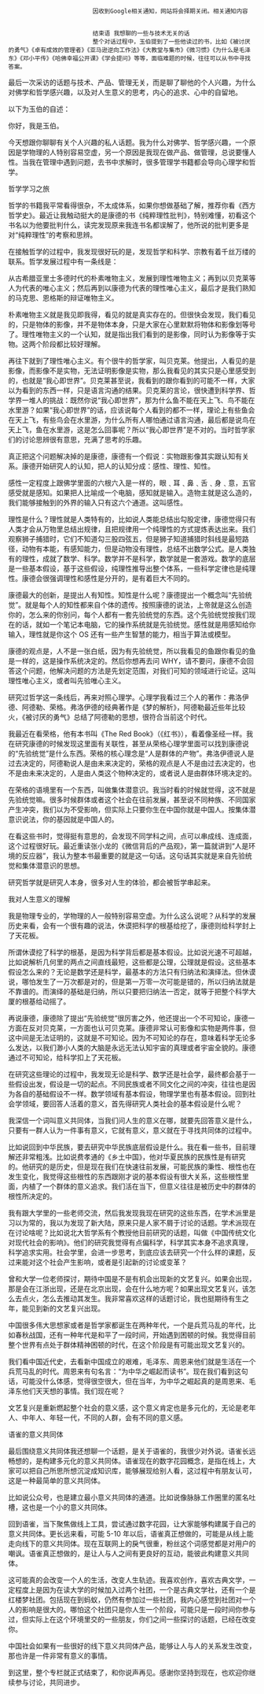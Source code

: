 
                            
                            因收到Google相关通知，网站将会择期关闭。相关通知内容
                            
                            
                            结束语 我想聊的一些与技术无关的话
                            整个对话过程中，玉伯提到了一些他读过的书，比如《被讨厌的勇气》《卓有成效的管理者》《亚马逊逆向工作法》《大教堂与集市》《微习惯》《为什么是毛泽东》《邓小平传》《哈佛幸福公开课》《学会提问》等等，面临难题的时候，往往可以从书中寻找答案。

最后一次采访的话题与技术、产品、管理无关，而是聊了聊他的个人兴趣，为什么对佛学和哲学感兴趣，以及对人生意义的思考，内心的追求、心中的自留地。

以下为玉伯的自述：

你好，我是玉伯。

今天想跟你聊聊有关个人兴趣的私人话题。我为什么对佛学、哲学感兴趣，一个原因是学物理的人特别容易空虚，另一个原因是我现在做产品、做管理，总说要懂人性。当我在管理中遇到问题，去书中求解时，很多管理学书籍都会导向心理学和哲学。

哲学学习之旅

哲学的书籍我平常看得很杂，不太成体系，如果你想做基础了解，推荐你看《西方哲学史》。最近让我触动挺大的是康德的书《纯粹理性批判》，特别难懂，初看这个书名以为他要批判什么，读完发现原来我连书名都误解了，他所说的批判更多是对“纯粹理性”的考察和思辨。

在接触哲学的过程中，我发现很好玩的是，发现哲学和科学、宗教有着千丝万缕的联系。哲学发展过程中有一条线是：


从古希腊亚里士多德时代的朴素唯物主义，发展到理性唯物主义；再到以贝克莱等人为代表的唯心主义；然后再到以康德为代表的理性唯心主义，最后才是我们熟知的马克思、恩格斯的辩证唯物主义。


朴素唯物主义就是我见即我得，看见的就是真实存在的。但很快会发现，我们看见的，只是物体的影像，并不是物体本身，只是大家在心里默默将物体和影像划等号了。理性唯物主义的一个认知，就是指出我们看到的是影像，同时认为影像等于实物。这两个阶段都比较好理解。

再往下就到了理性唯心主义。有个很牛的哲学家，叫贝克莱。他提出，人看见的是影像，而影像不是实物，无法证明影像是实物，那么我看见的其实只是心里感受到的，也就是“我心即世界”。贝克莱甚至说，我看到的跟你看到的可能不一样，大家以为看到的东西一样，只是语言沟通的结果。贝克莱的言论，很快遭到科学界、哲学界一堆人的挑战：既然你说“我心即世界”，那为什么鱼不能在天上飞、鸟不能在水里游？如果“我心即世界”的话，应该说每个人看到的都不一样，理论上有些鱼会在天上飞，有些鸟会在水里游，为什么所有人哪怕通过语言沟通，最后都是说鸟在天上飞，鱼在水里游，这是怎么回事呢？所以“我心即世界”是不对的。当时哲学家们的讨论思辨很有意思，充满了思考的乐趣。

真正把这个问题解决掉的是康德，康德有一个假说：实物跟影像其实跟认知有关系。康德开始研究人的认知，把人的认知分成：感性、理性、知性。

感性一定程度上跟佛学里面的六根六入是一样的，眼﹑耳﹑鼻﹑舌﹑身﹑意，五官感受就是感知。如果把人比喻成一个电脑，感知就是输入。造物主就是这么造的，我们能够接触到的外界的输入只有这六个通道。这叫感性。

理性是什么？理性就是人类特有的，比如说人类能总结出勾股定律，康德觉得只有人类才会从万物里总结出规律，且把规律用一个纯理性的方式提炼表达出来。我们观察狮子捕猎时，它们不知道勾三股四弦五，但是狮子知道捕猎时斜线是最短路径，动物有本能，有感知能力，但是动物没有理性，总结不出数学公式。是人类独有的理性，成就了数学、科学。数学并不是科学，数学就是一套游戏。数学的底层是一些基本假设，基于这些假设，纯理性推导出整个体系，一些科学定律也是纯理性。康德会很强调理性和感性是分开的，是有着巨大不同的。

康德最大的创新，是提出人有知性。知性是什么呢？康德提出一个概念叫“先验统觉”。就是每个人的知性都来自个体的遗传。按照康德的说法，上帝就是这么创造你的，怎么来的你别问，每个人都有一套先验统觉的东西。这个先验统觉按我们现在的话，就如一个笔记本电脑，它的操作系统就是先验统觉。感性就是用感知给你输入，理性就是你这个 OS 还有一些产生智慧的能力，相当于算法或模型。

康德的观点是，人不是一张白纸，因为有先验统觉，所以我看见的鱼跟你看见的鱼是一样的，这是操作系统决定的。然后你想再去问 WHY，请不要问，康德不会回答这个问题，他解决问题的方法是先划定范围，对我们可知的领域进行论证。这叫理性唯心主义，或者叫先验唯心主义。

研究过哲学这一条线后，再来对照心理学。心理学我看过三个人的著作：弗洛伊德、阿德勒、荣格。弗洛伊德的经典著作是《梦的解析》，阿德勒最近些年比较火，《被讨厌的勇气》总结了阿德勒的思想，很符合当前这个时代。

我最近在看荣格，他有本书叫《The Red Book》（《红书》），看着像圣经一样。我在研究康德的时候发现这里面有关联性，甚至从荣格心理学里面可以找到康德说的“先验统觉”是什么东西。荣格的核心理念是“人是群体的产物”。弗洛伊德说人是过去决定的，阿德勒说人是由未来决定的，荣格的观点是人不是由过去决定的，也不是由未来决定的，人是由人类这个物种决定的，或者说人是由群体环境决定的。

在荣格的语境里有一个东西，叫做集体潜意识。我当时看的时候就觉得，这不就是先验统觉嘛。很多时候群体或者这个社会在往前发展，甚至说不同种族、不同国家产生冲突，我们以为不受影响，但实际上只要你生在中国你就是中国人。按集体潜意识说法，你的基因就是中国人的。

在看这些书时，觉得挺有意思的，会发现不同学科之间，点可以串成线、连成面，这个过程很好玩。最近重读张小龙的《微信背后的产品观》，第一篇就讲到“人是环境的反应器”，我认为整本书最重要的就是这一句话。这句话其实就是来自先验统觉和集体潜意识的思想。

研究哲学就是研究人本身，很多对人生的体验，都会被哲学串起来。

我对人生意义的理解

我是物理专业的，学物理的人一般特别容易空虚。为什么这么说呢？从科学的发展历史来看，会有一个很有趣的说法，休谟把科学的根基给挖了，康德则给科学封上了天花板。

所谓休谟挖了科学的根基，是因为科学背后都是基本假设。比如说光速不可超越，比如说解析几何里的两点之间直线最短，这些都是公理，公理就是假设。这些基本假设怎么来的？无论是数学还是科学，最基本的方法只有归纳法和演绎法。但休谟说，哪怕发生了一万次都是对的，但是第一万零一次可能是错的，所以归纳法就是不靠谱的。而演绎的基础是归纳，所以只要把归纳法一否定，就等于把整个科学大厦的根基给动摇了。

再说康德，康德除了提出“先验统觉”很厉害之外，他还提出一个不可知论，康德一方面在反对贝克莱，一方面也认可贝克莱。康德非常认可影像和实物是两件事，但这中间是无法证明的，这就是不可知论。因为不可知论的存在，意味着科学无论多么发达，以我们渺小人类的大脑是永远无法认知宇宙的真理或者宇宙全貌的。康德通过不可知论，给科学扣上了天花板。

在研究这些理论的过程中，我发现无论是科学、数学还是社会学，最终都会基于一些假设出发，假设是一切的起点。不同民族或者不同文化之间的冲突，往往也是因为各自的基础假设不一样。数学领域有基本假设，物理学里也有基本假设。回到社会学领域，要回答人活着的意义，首先得研究人类社会的基本假设是什么呢？

我深信一个词叫意义共同体，当我们问人生的意义在哪，就要先回答意义是什么，只要有一群人认为一件事有意义，它就有意义，意义就在于寻找共同体的过程中。

比如说回到中华民族，要去研究中华民族底层假设是什么。我在看一些书，目前理解还非常粗浅。比如说费孝通的《乡土中国》，他对华夏民族的民族性是有研究的。他研究的是历史，但是现在我们在快速往前发展，可能民族的秉性、根性也在发生变化，我觉得这些根性的东西跟刚才说的基本假设有很大关系，这些根性里面，内植了一个群体的意义追求。我们活在当下，但意义往往是被历史中的群体的根性所决定的。

我有跟大学里的一些老师交流，然后我发现我现在研究的这些东西，在学术派里是习以为常的，我以为发现了新大陆，原来只是人家不屑于讨论的话题。学术派现在在讨论啥呢？比如说北大哲学系有个教授他目前研究的话题，叫做《中国传统文化对现代社会的影响》。他们的研究我觉得有点偏科学，科学其实本身不追求真理，科学追求实用。社会学里，会进一步思考，到底应该去研究一个什么样的课题，反过来能对这个社会产生影响，或者是引起新的讨论或变革？

曾和大学一位老师探讨，期待中国是不是有机会出现新的文艺复兴。如果会出现，那是会在江浙出现，还是在北京出现，会在什么地方呢？如果出现文艺复兴，该怎么去点火，怎么去推动其发生。我非常喜欢这样的话题讨论，我也挺期待有生之年，能见到新的文艺复兴出现。

中国很多伟大思想家或者是哲学家都诞生在两种年代，一个是兵荒马乱的年代，比如春秋战国，还有一种年代是和平了一段时间，开始遇到困顿的时候。我觉得目前整个世界有点处于群体精神困顿的时代，在这个阶段是有可能出现文艺复兴的。

我们看中国近代史，去看新中国成立的艰难，毛泽东、周恩来他们就是生活在一个兵荒马乱的时代。周恩来有句名言：“为中华之崛起而读书”。现在我们看到这句话，可能没什么体感，觉得很空很大，但在当年，为中华之崛起真的是周恩来、毛泽东他们天天想的事情。我们现在呢？

文艺复兴是重新燃起整个社会的意义感，这个意义肯定也是多元化的，无论是老年人、中年人、年轻一代，不同的人群，会有不同的意义感。

语雀的意义共同体

最后围绕意义共同体我还想聊一个话题，是关于语雀的，我很少对外说。语雀长远畅想的，是构建多元化的意义共同体。语雀现在的数字花园概念，是指在线上，大家可以把自己所思所想沉淀成知识库，能够展现给别人看，这过程中有朋友认可，这是一种最简单的意义共同体。

比如说公众号，也是建立最小意义共同体的通道。比如说像脉脉工作圈里的匿名吐槽，这也是一个小的意义共同体。

回到语雀，当下聚焦做线上工具，尝试通过数字花园，让大家能够构建属于自己的意义共同体。更长远来看，可能 5-10 年以后，语雀真正想做的，可能是从线上能走向线下的意义共同体。现在互联网上的戾气很重，粉丝这个词感觉都是对用户的嘲讽。语雀真正想做的，是让人与人之间有更良好的互动，能彼此构建意义共同体。

这可能真的会改变一个人的生活，改变人生轨迹。我喜欢创作，喜欢古典文学，一定程度上是因为在读大学的时候加入过两个社团，一个是古典文学社，还有一个是红楼梦社团。包括现在到蚂蚁，仍然有参加过一些社团，我内心感觉到社团对一个人的影响是很大的。哪怕这个社团只是你人生一个阶段，可能只是一段时间你参与过，但实际上在这个环境里交的一些朋友，你们之间一些探讨的话题，已经在改变你。

中国社会如果有一些很好的线下意义共同体产品，能够让人与人的关系发生改变，那也许是一件非常有意义的事情。

到这里，整个专栏就正式结束了，和你说声再见。感谢你坚持到现在，也欢迎你继续参与讨论，共同进步。

                        
                        
                            